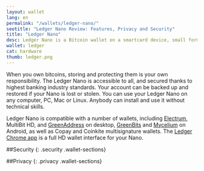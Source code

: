 ```yaml
---
layout: wallet
lang: en
permalink: "/wallets/ledger-nano/"
seotitle: "Ledger Nano Review: Features, Privacy and Security"
title: "Ledger Nano"
desc: Ledger Nano is a Bitcoin wallet on a smartcard device, small format and low weight. Comfortable and simple to use.
wallet: ledger
cat: hardware
thumb: ledger.png
---
```

When you own bitcoins, storing and protecting them is your own responsibility. The Ledger Nano is accessible to all, and secured thanks to highest banking industry standards. Your account can be backed up and restored if your Nano is lost or stolen. You can use your Ledger Nano on any computer, PC, Mac or Linux. Anybody can install and use it without technical skills. 

Ledger Nano is compatible with a number of wallets, including [Electrum](/wallets/electrum/), MultiBit HD, and [GreenAddress](/wallets/greenaddress/) on desktop, [GreenBits](/wallets/greenbits/) and [Mycelium](/wallets/mycelium/) on Android, as well as Copay and Coinkite multisignature wallets. The [Ledger Chrome app](https://www.ledgerwallet.com/apps) is a full HD wallet interface for your Nano.

##Security
{: .security .wallet-sections}


##Privacy
{: .privacy .wallet-sections}
